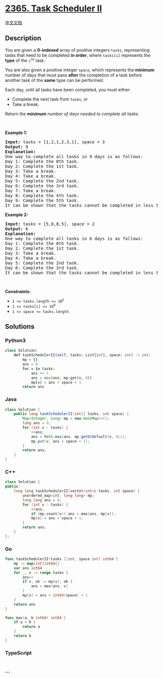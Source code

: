 # [2365. Task Scheduler II](https://leetcode.com/problems/task-scheduler-ii)

[中文文档](/solution/2300-2399/2365.Task%20Scheduler%20II/README.md)

## Description

<p>You are given a <strong>0-indexed</strong> array of positive integers <code>tasks</code>, representing tasks that need to be completed <strong>in order</strong>, where <code>tasks[i]</code> represents the <strong>type</strong> of the <code>i<sup>th</sup></code> task.</p>

<p>You are also given a positive integer <code>space</code>, which represents the <strong>minimum</strong> number of days that must pass <strong>after</strong> the completion of a task before another task of the <strong>same</strong> type can be performed.</p>

<p>Each day, until all tasks have been completed, you must either:</p>

<ul>
	<li>Complete the next task from <code>tasks</code>, or</li>
	<li>Take a break.</li>
</ul>

<p>Return<em> the <strong>minimum</strong> number of days needed to complete all tasks</em>.</p>

<p>&nbsp;</p>
<p><strong class="example">Example 1:</strong></p>

<pre>
<strong>Input:</strong> tasks = [1,2,1,2,3,1], space = 3
<strong>Output:</strong> 9
<strong>Explanation:</strong>
One way to complete all tasks in 9 days is as follows:
Day 1: Complete the 0th task.
Day 2: Complete the 1st task.
Day 3: Take a break.
Day 4: Take a break.
Day 5: Complete the 2nd task.
Day 6: Complete the 3rd task.
Day 7: Take a break.
Day 8: Complete the 4th task.
Day 9: Complete the 5th task.
It can be shown that the tasks cannot be completed in less than 9 days.
</pre>

<p><strong class="example">Example 2:</strong></p>

<pre>
<strong>Input:</strong> tasks = [5,8,8,5], space = 2
<strong>Output:</strong> 6
<strong>Explanation:</strong>
One way to complete all tasks in 6 days is as follows:
Day 1: Complete the 0th task.
Day 2: Complete the 1st task.
Day 3: Take a break.
Day 4: Take a break.
Day 5: Complete the 2nd task.
Day 6: Complete the 3rd task.
It can be shown that the tasks cannot be completed in less than 6 days.
</pre>

<p>&nbsp;</p>
<p><strong>Constraints:</strong></p>

<ul>
	<li><code>1 &lt;= tasks.length &lt;= 10<sup>5</sup></code></li>
	<li><code>1 &lt;= tasks[i] &lt;= 10<sup>9</sup></code></li>
	<li><code>1 &lt;= space &lt;= tasks.length</code></li>
</ul>

## Solutions

<!-- tabs:start -->

### **Python3**

```python
class Solution:
    def taskSchedulerII(self, tasks: List[int], space: int) -> int:
        mp = {}
        ans = 0
        for v in tasks:
            ans += 1
            ans = max(ans, mp.get(v, 0))
            mp[v] = ans + space + 1
        return ans
```

### **Java**

```java
class Solution {
    public long taskSchedulerII(int[] tasks, int space) {
        Map<Integer, Long> mp = new HashMap<>();
        long ans = 0;
        for (int v : tasks) {
            ++ans;
            ans = Math.max(ans, mp.getOrDefault(v, 0L));
            mp.put(v, ans + space + 1);
        }
        return ans;
    }
}
```

### **C++**

```cpp
class Solution {
public:
    long long taskSchedulerII(vector<int>& tasks, int space) {
        unordered_map<int, long long> mp;
        long long ans = 0;
        for (int v : tasks) {
            ++ans;
            if (mp.count(v)) ans = max(ans, mp[v]);
            mp[v] = ans + space + 1;
        }
        return ans;
    }
};
```

### **Go**

```go
func taskSchedulerII(tasks []int, space int) int64 {
	mp := map[int]int64{}
	var ans int64
	for _, x := range tasks {
		ans++
		if v, ok := mp[x]; ok {
			ans = max(ans, v)
		}
		mp[x] = ans + int64(space) + 1
	}
	return ans
}

func max(a, b int64) int64 {
	if a > b {
		return a
	}
	return b
}
```

### **TypeScript**

```ts

```

### **...**

```

```

<!-- tabs:end -->

